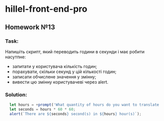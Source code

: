 # hillel-front-end-pro

## Homework №13

### Task:

Напишіть скрипт, який переводить години в секунди і має робити насутпне:

- запитати у користувача кількість годин;
- порахувати, скільки секунд у цій кількості годин;
- записати обчислене значення у змінну;
- вивести цю змінну користувачеві через alert.

### Solution:

```js
  let hours = +prompt('What quantity of hours do you want to translate into seconds?')
  let seconds = hours * 60 * 60;
  alert(`There are ${seconds} second(s) in ${hours} hour(s)`);
```
